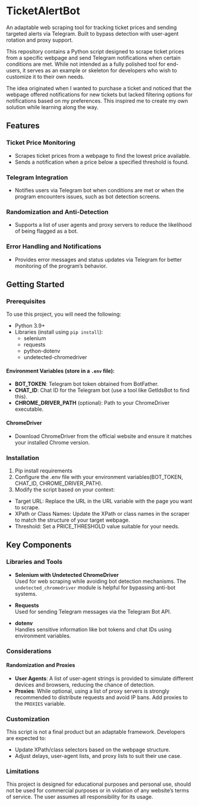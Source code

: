 # TicketAlertBot
An adaptable web scraping tool for tracking ticket prices and sending targeted alerts via Telegram. Built to bypass detection with user-agent rotation and proxy support.

This repository contains a Python script designed to scrape ticket prices from a specific webpage and send Telegram notifications when certain conditions are met. While not intended as a fully polished tool for end-users, it serves as an example or skeleton for developers who wish to customize it to their own needs.

The idea originated when I wanted to purchase a ticket and noticed that the webpage offered notifications for new tickets but lacked filtering options for notifications based on my preferences. This inspired me to create my own solution while learning along the way.

## Features

### Ticket Price Monitoring
- Scrapes ticket prices from a webpage to find the lowest price available.
- Sends a notification when a price below a specified threshold is found.

### Telegram Integration
- Notifies users via Telegram bot when conditions are met or when the program encounters issues, such as bot detection screens.

### Randomization and Anti-Detection
- Supports a list of user agents and proxy servers to reduce the likelihood of being flagged as a bot.

### Error Handling and Notifications
- Provides error messages and status updates via Telegram for better monitoring of the program’s behavior.

## Getting Started

### Prerequisites
To use this project, you will need the following:
- Python 3.9+
- Libraries (install using `pip install`):
  - selenium
  - requests
  - python-dotenv
  - undetected-chromedriver

#### Environment Variables (store in a `.env` file):
- **BOT_TOKEN**: Telegram bot token obtained from BotFather.
- **CHAT_ID**: Chat ID for the Telegram bot (use a tool like GetIdsBot to find this).
- **CHROME_DRIVER_PATH** (optional): Path to your ChromeDriver executable.

#### ChromeDriver
- Download ChromeDriver from the official website and ensure it matches your installed Chrome version.
  
### Installation
1. Pip install requirements
2. Configure the .env file with your environment variables(BOT_TOKEN, CHAT_ID, CHROME_DRIVER_PATH).
3. Modify the script based on your context:
  - Target URL: Replace the URL in the URL variable with the page you want to scrape.
  - XPath or Class Names: Update the XPath or class names in the scraper to match the structure of your target webpage.
  - Threshold: Set a PRICE_THRESHOLD value suitable for your needs.

## Key Components

### Libraries and Tools
- **Selenium with Undetected ChromeDriver**  
  Used for web scraping while avoiding bot detection mechanisms. The `undetected_chromedriver` module is helpful for bypassing anti-bot systems.

- **Requests**  
  Used for sending Telegram messages via the Telegram Bot API.

- **dotenv**  
  Handles sensitive information like bot tokens and chat IDs using environment variables.

### Considerations

#### Randomization and Proxies
- **User Agents**: A list of user-agent strings is provided to simulate different devices and browsers, reducing the chance of detection.  
- **Proxies**: While optional, using a list of proxy servers is strongly recommended to distribute requests and avoid IP bans. Add proxies to the `PROXIES` variable.

### Customization
This script is not a final product but an adaptable framework. Developers are expected to:
- Update XPath/class selectors based on the webpage structure.  
- Adjust delays, user-agent lists, and proxy lists to suit their use case.

### Limitations
This project is designed for educational purposes and personal use, should not be used for commercial purposes or in violation of any website’s terms of service. The user assumes all responsibility for its usage.

